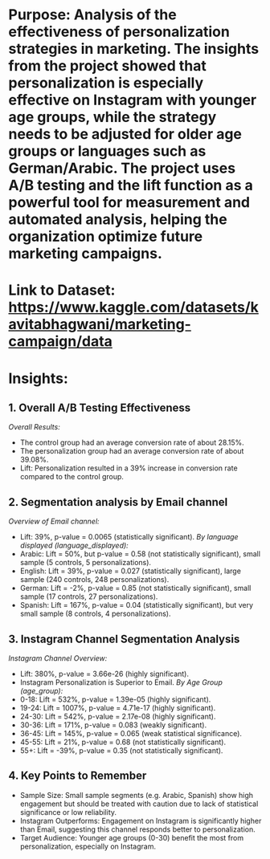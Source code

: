 # Purpose: Analysis of the effectiveness of personalization strategies in marketing. The insights from the project showed that personalization is especially effective on Instagram with younger age groups, while the strategy needs to be adjusted for older age groups or languages ​​such as German/Arabic. The project uses A/B testing and the lift function as a powerful tool for measurement and automated analysis, helping the organization optimize future marketing campaigns.
# Link to Dataset: https://www.kaggle.com/datasets/kavitabhagwani/marketing-campaign/data
# Insights:

## 1. Overall A/B Testing Effectiveness
*Overall Results:*
  - The control group had an average conversion rate of about 28.15%.
  - The personalization group had an average conversion rate of about 39.08%.
  - Lift: Personalization resulted in a 39% increase in conversion rate compared to the control group.

## 2. Segmentation analysis by Email channel
*Overview of Email channel:*
  - Lift: 39%, p-value = 0.0065 (statistically significant).
*By language displayed (language_displayed):*
  - Arabic: Lift = 50%, but p-value = 0.58 (not statistically significant), small sample (5 controls, 5 personalizations).
  - English: Lift = 39%, p-value = 0.027 (statistically significant), large sample (240 controls, 248 personalizations).
  - German: Lift = -2%, p-value = 0.85 (not statistically significant), small sample (17 controls, 27 personalizations).
  - Spanish: Lift = 167%, p-value = 0.04 (statistically significant), but very small sample (8 controls, 4 personalizations).

## 3. Instagram Channel Segmentation Analysis
*Instagram Channel Overview:*
  - Lift: 380%, p-value = 3.66e-26 (highly significant).
  - Instagram Personalization is Superior to Email.
*By Age Group (age_group):*
  - 0-18: Lift = 532%, p-value = 1.39e-05 (highly significant).
  - 19-24: Lift = 1007%, p-value = 4.71e-17 (highly significant).
  - 24-30: Lift = 542%, p-value = 2.17e-08 (highly significant).
  - 30-36: Lift = 171%, p-value = 0.083 (weakly significant).
  - 36-45: Lift = 145%, p-value = 0.065 (weak statistical significance).
  - 45-55: Lift = 21%, p-value = 0.68 (not statistically significant).
  - 55+: Lift = -39%, p-value = 0.35 (not statistically significant).

## 4. Key Points to Remember
  - Sample Size: Small sample segments (e.g. Arabic, Spanish) show high engagement but should be treated with caution due to lack of statistical significance or low reliability.
  - Instagram Outperforms: Engagement on Instagram is significantly higher than Email, suggesting this channel responds better to personalization.
  - Target Audience: Younger age groups (0-30) benefit the most from personalization, especially on Instagram.

